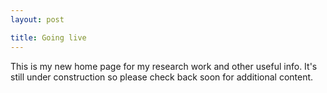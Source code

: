 ```yaml
---
layout: post

title: Going live
---
```


This is my new home page for my research work and other useful info. It's still under construction so please check back soon for additional content.  
